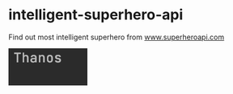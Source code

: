 # intelligent-superhero-api
Find out most intelligent superhero from www.superheroapi.com

![demo](smart.png)
